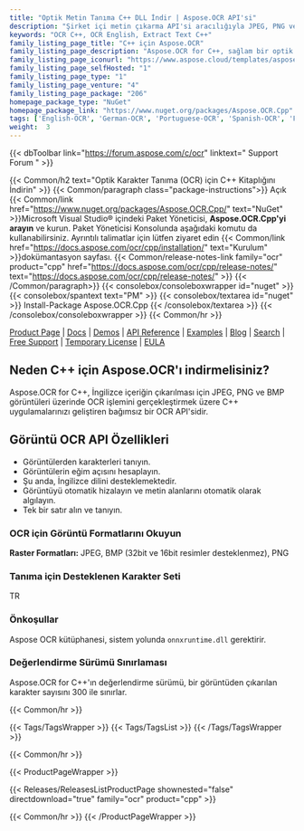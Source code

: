 ```yaml
---
title: "Optik Metin Tanıma C++ DLL İndir | Aspose.OCR API'si"
description: "Şirket içi metin çıkarma API'si aracılığıyla JPEG, PNG ve BMP görüntülerinden İngilizce metin karakterlerini tanımanıza yardımcı olması için C++ Sınıf Kitaplığı içeren OCR DLL dosyasını indirin."
keywords: "OCR C++, OCR English, Extract Text C++"
family_listing_page_title: "C++ için Aspose.OCR"
family_listing_page_description: "Aspose.OCR for C++, sağlam bir optik karakter tanıma API'sidir. Geliştiriciler, uygulamalarına kolayca OCR işlevleri ekleyebilir. API genişletilebilir, kullanımı kolay, kompakttır ve karakter tanımayı kontrol etmek için basit bir sınıf seti sağlar. Yaygın olarak kullanılan görüntü biçimlerini destekler ve görüntülerden karakterleri ve yazı tiplerini okuma, kalın ve italik stiller, parazit giderme filtreleri, görüntünün tamamını veya görüntünün herhangi bir bölümünü tarama ve çok daha fazlası gibi işlevler sağlar."
family_listing_page_iconurl: "https://www.aspose.cloud/templates/aspose/App_Themes/V3/images/ocr/272x272/aspose_ocr-for-cpp.png"
family_listing_page_selfHosted: "1"
family_listing_page_type: "1"
family_listing_page_venture: "4"
family_listing_page_package: "206"
homepage_package_type: "NuGet"
homepage_package_link: "https://www.nuget.org/packages/Aspose.OCR.Cpp"
tags: ['English-OCR', 'German-OCR', 'Portuguese-OCR', 'Spanish-OCR', 'French-OCR', 'Italian-OCR', 'Skew', 'Image-OCR', 'Optical-Recognition', 'Image-Recognition', 'Character-Recognition', 'JPEG', 'PNG', 'BMP', 'OCR-Deep-Learning', 'Computer-Vision','Language-OCR', 'Zonal-OCR', 'Optical-Character-Recognition', 'OCR-Area-Detection', 'OCR-to-JSON', 'Conholdate', 'Native', 'CPP']
weight:  3
---
```


{{< dbToolbar link="https://forum.aspose.com/c/ocr" linktext=" Support Forum " >}}

{{< Common/h2 text="Optik Karakter Tanıma (OCR) için C++ Kitaplığını İndirin"  >}}
{{< Common/paragraph class="package-instructions">}}
Açık
{{< Common/link href="https://www.nuget.org/packages/Aspose.OCR.Cpp/" text="NuGet"  >}}Microsoft Visual Studio® içindeki Paket Yöneticisi, <b>Aspose.OCR.Cpp'yi arayın</b> ve kurun. Paket Yöneticisi Konsolunda aşağıdaki komutu da kullanabilirsiniz. Ayrıntılı talimatlar için lütfen ziyaret edin
{{< Common/link href="https://docs.aspose.com/ocr/cpp/installation/" text="Kurulum"  >}}dokümantasyon sayfası.
{{< Common/release-notes-link family="ocr" product="cpp" href="https://docs.aspose.com/ocr/cpp/release-notes/" text="https://docs.aspose.com/ocr/cpp/release-notes/"  >}}
{{< /Common/paragraph>}}
{{< consolebox/consoleboxwrapper id="nuget" >}}
       {{< consolebox/spantext text="PM" >}}
       {{< consolebox/textarea id="nuget" >}} Install-Package Aspose.OCR.Cpp {{< /consolebox/textarea >}}
{{< /consolebox/consoleboxwrapper >}}
{{< Common/hr >}}

[Product Page](https://products.aspose.com/pdf/cpp/) | [Docs](https://docs.aspose.com/pdf/cpp/) | [Demos](https://products.aspose.app/pdf/family) | [API Reference](https://reference.aspose.com/pdf/cpp) | [Examples](https://github.com/aspose-pdf/Aspose.Pdf-for-C) | [Blog](https://blog.aspose.com/category/pdf/) | [Search](https://search.aspose.com/) | [Free Support](https://forum.aspose.com/c/pdf) | [Temporary License](https://purchase.aspose.com/temporary-license) | [EULA](https://about.aspose.com/legal/eula/)

## Neden C++ için Aspose.OCR'ı indirmelisiniz?

Aspose.OCR for C++, İngilizce içeriğin çıkarılması için JPEG, PNG ve BMP görüntüleri üzerinde OCR işlemini gerçekleştirmek üzere C++ uygulamalarınızı geliştiren bağımsız bir OCR API'sidir.

## Görüntü OCR API Özellikleri

- Görüntülerden karakterleri tanıyın.
- Görüntülerin eğim açısını hesaplayın.
- Şu anda, İngilizce dilini desteklemektedir.
- Görüntüyü otomatik hizalayın ve metin alanlarını otomatik olarak algılayın.
- Tek bir satır alın ve tanıyın.

### OCR için Görüntü Formatlarını Okuyun

**Raster Formatları:** JPEG, BMP (32bit ve 16bit resimler desteklenmez), PNG

### Tanıma için Desteklenen Karakter Seti

TR

### Önkoşullar

Aspose OCR kütüphanesi, sistem yolunda `onnxruntime.dll` gerektirir.

### Değerlendirme Sürümü Sınırlaması

Aspose.OCR for C++'ın değerlendirme sürümü, bir görüntüden çıkarılan karakter sayısını 300 ile sınırlar.

{{< Common/hr >}}

{{< Tags/TagsWrapper >}}
 {{< Tags/TagsList >}}
{{< /Tags/TagsWrapper >}}

{{< Common/hr >}}

{{< ProductPageWrapper >}}
<!-- ReleasesListProductPage-->
   {{< Releases/ReleasesListProductPage shownested="false"  directdownload="true" family="ocr" product="cpp" >}}
<!-- /ReleasesListProductPage-->
{{< Common/hr >}}
{{< /ProductPageWrapper >}}

